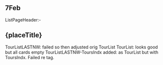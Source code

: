 ## 7Feb
ListPageHeader:-
<div className="container">
        <h2>{placeTitle}</h2>
        <DropMenuButton title="Filters" id="dropButton"/>
      </div>

TourListLASTNW: failed so then adjusted orig TourList
TourList: looks good but all cards empty
TourListLASTNW-ToursIndx added: as TourList but with ToursIndx. Failed re tag.